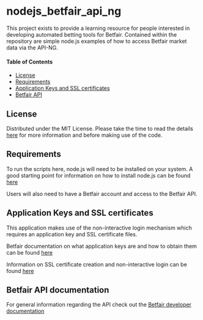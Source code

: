 # nodejs_betfair_api_ng

This project exists to provide a learning resource for people interested in developing automated betting
tools for Betfair. Contained within the repository are simple node.js examples of how to access 
Betfair market data via the API-NG. 

#### Table of Contents
- [License](#license)
- [Requirements](#requirements)
- [Application Keys and SSL certificates](#application-keys-and-ssl-certificates)
- [Betfair API](#betfair-api-documentation)

## License

Distributed under the MIT License. Please take the time to read the details [here](LICENSE) for more 
information and before making use of the code.

## Requirements

To run the scripts here, node.js will need to be installed on your system. A good starting point for information on how to install node.js can be found [here](https://nodejs.org/en/)

Users will also need to have a Betfair account and access to the Betfair API. 

## Application Keys and SSL certificates 

This application makes use of the non-interactive login mechanism which requires an application key and SSL certificate files. 

Betfair documentation on what application keys are and how to obtain them can be found [here](https://docs.developer.betfair.com/display/1smk3cen4v3lu3yomq5qye0ni/Application+Keys)

Information on SSL certificate creation and non-interactive login can be found [here](https://docs.developer.betfair.com/display/1smk3cen4v3lu3yomq5qye0ni/Non-Interactive+%28bot%29+login)

## Betfair API documentation

For general information regarding the API check out the [Betfair developer documentation](https://developer.betfair.com/en/get-started/)






   




